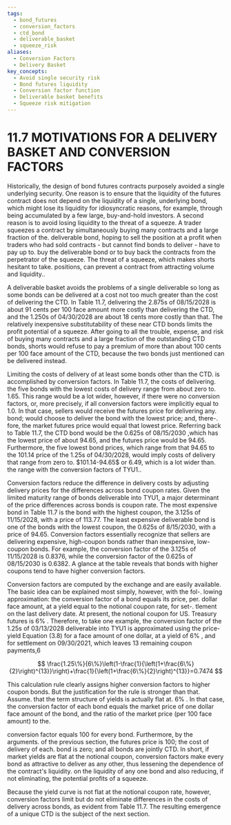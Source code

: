 ```yaml
---
tags:
  - bond_futures
  - conversion_factors
  - ctd_bond
  - deliverable_basket
  - squeeze_risk
aliases:
  - Conversion Factors
  - Delivery Basket
key_concepts:
  - Avoid single security risk
  - Bond futures liquidity
  - Conversion factor function
  - Deliverable basket benefits
  - Squeeze risk mitigation
---
```


# 11.7 MOTIVATIONS FOR A DELIVERY BASKET AND CONVERSION FACTORS  

Historically, the design of bond futures contracts purposely avoided a single underlying security. One reason is to ensure that the liquidity of the futures contract does not depend on the liquidity of a single, underlying bond, which might lose its liquidity for idiosyncratic reasons, for example, through being accumulated by a few large, buy-and-hold investors. A second reason is to avoid losing liquidity to the threat of a squeeze. A trader squeezes a contract by simultaneously buying many contracts and a large fraction of the. deliverable bond, hoping to sell the position at a profit when traders who had sold contracts - but cannot find bonds to deliver - have to pay up to. buy the deliverable bond or to buy back the contracts from the perpetrator of the squeeze. The threat of a squeeze, which makes shorts hesitant to take. positions, can prevent a contract from attracting volume and liquidity..  

A deliverable basket avoids the problems of a single deliverable so long as some bonds can be delivered at a cost not too much greater than the cost of delivering the CTD. In Table 11.7, delivering the 2.875s of 08/15/2028 is about 91 cents per 100 face amount more costly than delivering the CTD, and the 1.250s of 04/30/2028 are about 18 cents more costly than that. The relatively inexpensive substitutability of these near CTD bonds limits the profit potential of a squeeze. After going to all the trouble, expense, and risk of buying many contracts and a large fraction of the outstanding CTD bonds, shorts would refuse to pay a premium of more than about 100 cents per 100 face amount of the CTD, because the two bonds just mentioned can be delivered instead.  

Limiting the costs of delivery of at least some bonds other than the CTD. is accomplished by conversion factors. In Table 11.7, the costs of delivering. the five bonds with the lowest costs of delivery range from about zero to. 1.65. This range would be a lot wider, however, if there were no conversion factors, or, more precisely, if all conversion factors were implicitly equal to 1.0. In that case, sellers would receive the futures price for delivering any. bond; would choose to deliver the bond with the lowest price; and, there-. fore, the market futures price would equal that lowest price. Referring back to Table 11.7, the CTD bond would be the 0.625s of $08/15/2030$ ,which has the lowest price of about 94.65, and the futures price would be 94.65. Furthermore, the five lowest bond prices, which range from that 94.65 to the 101.14 price of the 1.25s of 04/30/2028, would imply costs of delivery that range from zero to. $101.14-94.65\$ or 6.49, which is a lot wider than. the range with the conversion factors of TYU1..  

Conversion factors reduce the difference in delivery costs by adjusting delivery prices for the differences across bond coupon rates. Given the limited maturity range of bonds deliverable into TYU1, a major determinant of the price differences across bonds is coupon rate. The most expensive bond in Table 11.7 is the bond with the highest coupon, the 3.125s of 11/15/2028, with a price of 113.77. The least expensive deliverable bond is one of the bonds with the lowest coupon, the 0.625s of 8/15/2030, with a price of 94.65. Conversion factors essentially recognize that sellers are delivering expensive, high-coupon bonds rather than inexpensive, low-coupon bonds. For example, the conversion factor of the 3.125s of 11/15/2028 is 0.8376, while the conversion factor of the 0.625s of 08/15/2030 is 0.6382. A glance at the table reveals that bonds with higher coupons tend to have higher conversion factors.  

Conversion factors are computed by the exchange and are easily available. The basic idea can be explained most simply, however, with the fol-. lowing approximation: the conversion factor of a bond equals its price, per. dollar face amount, at a yield equal to the notional coupon rate, for set-. tlement on the last delivery date. At present, the notional coupon for US. Treasury futures is $6\%$ . Therefore, to take one example, the conversion factor of the 1.25s of $03/13/2028$ deliverable into TYU1 is approximated using the price-yield Equation (3.8) for a face amount of one dollar, at a yield of $6\%$ , and for settlement on 09/30/2021, which leaves 13 remaining coupon payments,6  

$$
\frac{1.25\%}{6\%}\left(1-\frac{1}{\left(1+\frac{6\%}{2}\right)^{13}}\right)+\frac{1}{\left(1+\frac{6\%}{2}\right)^{13}}=0.7474
$$  

This calculation rule clearly assigns higher conversion factors to higher coupon bonds. But the justification for the rule is stronger than that. Assume. that the term structure of yields is actually flat at. $6\%$ . In that case, the conversion factor of each bond equals the market price of one dollar face amount of the bond, and the ratio of the market price (per 100 face amount) to the.  

conversion factor equals 100 for every bond. Furthermore, by the arguments. of the previous section, the futures price is 100; the cost of delivery of each. bond is zero; and all bonds are jointly CTD. In short, if market yields are flat at the notional coupon, conversion factors make every bond as attractive to deliver as any other, thus lessening the dependence of the contract's liquidity. on the liquidity of any one bond and also reducing, if not eliminating, the potential profits of a squeeze.  

Because the yield curve is not flat at the notional coupon rate, however, conversion factors limit but do not eliminate differences in the costs of delivery across bonds, as evident from Table 11.7. The resulting emergence of a unique CTD is the subject of the next section.  
